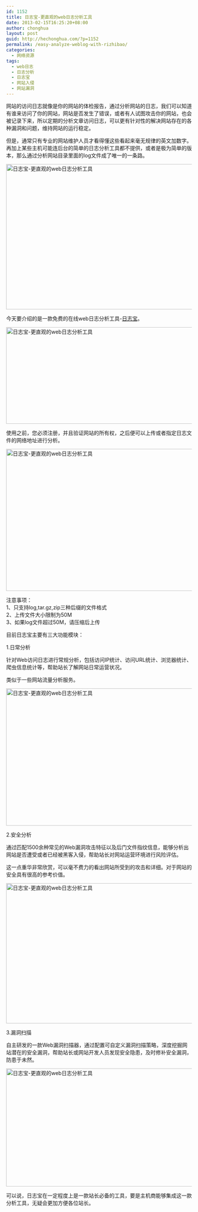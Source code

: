 ```yaml
---
id: 1152
title: 日志宝-更直观的web日志分析工具
date: 2013-02-15T16:25:20+08:00
author: chonghua
layout: post
guid: http://hechonghua.com/?p=1152
permalink: /easy-analyze-weblog-with-rizhibao/
categories:
  - 网络资源
tags:
  - web日志
  - 日志分析
  - 日志宝
  - 网站入侵
  - 网站漏洞
---
```

网站的访问日志就像是你的网站的体检报告，通过分析网站的日志，我们可以知道有谁来访问了你的网站，网站是否发生了错误，或者有人试图攻击你的网站，也会被记录下来，所以定期的分析文章访问日志，可以更有针对性的解决网站存在的各种漏洞和问题，维持网站的运行稳定。

<!--more-->

<!--more-->

但是，通常只有专业的网站维护人员才看得懂这些看起来毫无规律的英文加数字。再加上某些主机可能连后台的简单的日志分析工具都不提供，或者是极为简单的版本，那么通过分析网站目录里面的log文件成了唯一的一条路。

<img style="display: block; float: none; margin-left: auto; margin-right: auto" src="http://chonghua-1251666171.cos.ap-shanghai.myqcloud.com/rizhi_zps57c596f1.png" width="520" height="394" alt="日志宝-更直观的web日志分析工具" /> 

今天要介绍的是一款免费的在线web日志分析工具-<a href="http://www.rizhibao.com" target="_blank">日志宝</a>。

<img style="display: block; float: none; margin-left: auto; margin-right: auto" src="http://chonghua-1251666171.cos.ap-shanghai.myqcloud.com/rizhibao1_zpsfeac4986.png" width="520" height="262" alt="日志宝-更直观的web日志分析工具" /> 

使用之前，您必须注册，并且验证网站的所有权，之后便可以上传或者指定日志文件的网络地址进行分析。

<img style="display: block; float: none; margin-left: auto; margin-right: auto" src="http://chonghua-1251666171.cos.ap-shanghai.myqcloud.com/rizhibao4_zps70c5c41e.png" width="520" height="385" alt="日志宝-更直观的web日志分析工具" /> 

注意事项：  
1、只支持log,tar.gz,zip三种后缀的文件格式  
2、上传文件大小限制为50M  
3、如果log文件超过50M，请压缩后上传 

目前日志宝主要有三大功能模块：

1.日常分析

针对Web访问日志进行常规分析，包括访问IP统计、访问URL统计、浏览器统计、爬虫信息统计等，帮助站长了解网站日常运营状况。

类似于一些网站流量分析服务。

<img style="display: block; float: none; margin-left: auto; margin-right: auto" src="http://chonghua-1251666171.cos.ap-shanghai.myqcloud.com/rizhibao2_zpsbd0a822f.png" width="520" height="372" alt="日志宝-更直观的web日志分析工具" /> </p> </p> 

2.安全分析

通过匹配1500余种常见的Web漏洞攻击特征以及后门文件指纹信息，能够分析出网站是否遭受或者已经被黑客入侵，帮助站长对网站运营环境进行风险评估。

这一点重华非常欣赏，可以毫不费力的看出网站所受到的攻击和详细。对于网站的安全具有很高的参考价值。

<img style="display: block; float: none; margin-left: auto; margin-right: auto" src="http://chonghua-1251666171.cos.ap-shanghai.myqcloud.com/rizhibao_zps460316de.png" width="520" height="380" alt="日志宝-更直观的web日志分析工具" /> 

3.漏洞扫描

自主研发的一款Web漏洞扫描器，通过配置可自定义漏洞扫描策略，深度挖掘网站潜在的安全漏洞，帮助站长或网站开发人员发现安全隐患，及时修补安全漏洞，防患于未然。

<img style="display: block; float: none; margin-left: auto; margin-right: auto" src="http://chonghua-1251666171.cos.ap-shanghai.myqcloud.com/rizhibao3_zpsf330abe6.png" width="520" height="320" alt="日志宝-更直观的web日志分析工具" /> 

可以说，日志宝在一定程度上是一款站长必备的工具，要是主机商能够集成这一款分析工具，无疑会更加方便各位站长。